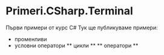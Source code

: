 ﻿# Primeri.CSharp.Terminal
Първи примери от курс C#
Тук ще публикуваме примери:
* променливи
* условни оператори
** цикли **
** оператори **